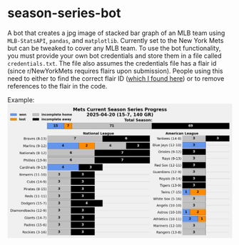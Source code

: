 # season-series-bot
A bot that creates a jpg image of stacked bar graph of an MLB team using `MLB-StatsAPI`, `pandas`, and `matplotlib`. Currently set to the New York Mets but can be tweaked to cover any MLB team. To use the bot functionality, you must provide your own bot credentials and store them in a file called `credentials.txt`. The file also assumes the credentials file has a flair id (since r/NewYorkMets requires flairs upon submission). People using this need to either to find the correct flair ID ([which I found here](https://www.reddit.com/r/redditdev/comments/ovte4q/praw_flair_a_post/)) or to remove references to the flair in the code.

Example:
![Stacked bar graph for the New York Mets](test.jpg)